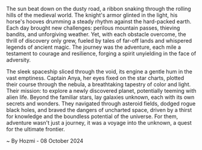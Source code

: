 
The sun beat down on the dusty road, a ribbon snaking through the rolling hills of the medieval world.  The knight's armor glinted in the light, his horse's hooves drumming a steady rhythm against the hard-packed earth.  Each day brought new challenges: perilous mountain passes, thieving bandits, and unforgiving weather.  Yet, with each obstacle overcome, the thrill of discovery only grew, fueled by tales of far-off lands and whispered legends of ancient magic.  The journey was the adventure, each mile a testament to courage and resilience, forging a spirit unyielding in the face of adversity.

The sleek spaceship sliced through the void, its engine a gentle hum in the vast emptiness.  Captain Anya, her eyes fixed on the star charts, plotted their course through the nebula, a breathtaking tapestry of color and light.  Their mission: to explore a newly discovered planet, potentially teeming with alien life.  Beyond the familiar stars, lay galaxies unknown, each with its own secrets and wonders.  They navigated through asteroid fields, dodged rogue black holes, and braved the dangers of uncharted space, driven by a thirst for knowledge and the boundless potential of the universe.  For them, adventure wasn't just a journey, it was a voyage into the unknown, a quest for the ultimate frontier. 

~ By Hozmi - 08 October 2024
